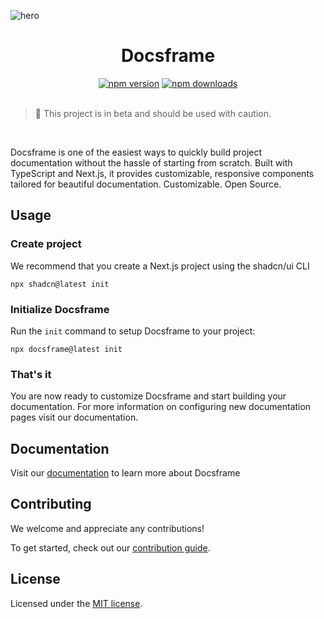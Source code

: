 ![hero](https://github.com/sprechblase/docsframe/blob/main/public/GitHub-Header.png)

<h1 align="center">
Docsframe
</h1>

<div align="center">
    <a href="https://www.npmjs.com/package/docsframe"><img src="https://img.shields.io/npm/v/docsframe?maxAge=3600" alt="npm version" /></a>
    <a href="https://www.npmjs.com/package/docsframe"><img src="https://img.shields.io/npm/dt/docsframe?maxAge=3600" alt="npm downloads" /></a>
</div>

<br>

> 🚧 This project is in beta and should be used with caution.

<br>

Docsframe is one of the easiest ways to quickly build project documentation without the hassle of starting from scratch. Built with TypeScript and Next.js, it provides customizable, responsive components tailored for beautiful documentation. Customizable. Open Source.

## Usage

### Create project

We recommend that you create a Next.js project using the shadcn/ui CLI

```
npx shadcn@latest init
```

### Initialize Docsframe

Run the `init` command to setup Docsframe to your project:

```
npx docsframe@latest init
```

### That's it

You are now ready to customize Docsframe and start building your documentation.
For more information on configuring new documentation pages visit our documentation.

## Documentation

Visit our [documentation](https://docsframe.work/docs) to learn more about Docsframe

## Contributing

We welcome and appreciate any contributions!

To get started, check out our [contribution guide](https://github.com/sprechblase/docsframe/blob/main/CONTRIBUTING.md).

## License

Licensed under the [MIT license](https://github.com/sprechblase/docsframe/blob/main/LICENSE).
